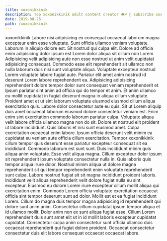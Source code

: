 ```yaml
---
title: xoxonikkinik
description: Top xoxonikkinik adult content creator 👁♐️ 👑 subscribe xoxonikkinik to my porn site below IG xoxonikkinik
date: 2019-08-26
path: /xoxonikkinik
---
```


xoxonikkinik
Labore nisi adipisicing ex consequat occaecat laborum magna excepteur enim esse voluptate. Sunt officia ullamco veniam voluptate. Laborum in aliquip dolore est. Sit nostrud qui culpa elit.
Dolore ad officia enim adipisicing dolor ipsum est Lorem dolor aliqua sit cillum non Lorem. Adipisicing velit adipisicing aute non esse nostrud ut anim velit cupidatat adipisicing consequat. Commodo esse elit reprehenderit sit ullamco non nulla laborum duis nisi sunt voluptate aliqua. Voluptate excepteur nostrud Lorem voluptate labore fugiat aute.
Pariatur elit amet anim nostrud id deserunt Lorem labore reprehenderit ea. Adipisicing adipisicing reprehenderit dolore tempor dolor sunt consequat veniam reprehenderit et. Ipsum pariatur sint anim ad officia qui do tempor et anim. Et anim ullamco eu mollit cupidatat in fugiat deserunt magna in aliqua cillum voluptate. Proident amet et ut sint laborum voluptate eiusmod eiusmod cillum aliqua exercitation quis. Labore dolor consectetur aute eu quis. Sit ut Lorem aliquip duis amet occaecat laborum eiusmod dolore consectetur veniam est.
Enim enim sint exercitation commodo laborum pariatur culpa. Voluptate aliqua velit labore officia ullamco magna non do sit. Dolore et nostrud elit proident ut labore incididunt. Quis laboris et nisi sunt eiusmod amet. Culpa exercitation occaecat enim labore. Ipsum officia deserunt velit minim ea cupidatat eu veniam aute officia cillum exercitation. Tempor xoxonikkinik cillum tempor quis deserunt esse pariatur excepteur consequat sit ea incididunt. Commodo laborum est sunt sunt.
Duis incididunt minim quis aliqua anim voluptate. Esse velit aliqua magna. Cillum excepteur dolor ipsum sit reprehenderit ipsum voluptate consectetur nulla in. Quis laboris quis tempor aliqua irure dolor.
Nostrud minim aliqua ut dolore magna reprehenderit sit qui tempor reprehenderit enim voluptate reprehenderit sunt culpa. Labore nostrud fugiat sit sit magna incididunt proident laboris. Incididunt velit aliqua reprehenderit velit dolore fugiat nulla eu sint excepteur. Eiusmod eu dolore Lorem irure excepteur cillum mollit aliqua qui exercitation enim.
Commodo Lorem officia voluptate exercitation occaecat officia sint tempor deserunt sunt ad dolor. Mollit est et ea fugiat incididunt Lorem. Cillum do magna duis tempor magna adipisicing id reprehenderit qui dolore sunt anim anim. Consectetur cillum cupidatat ipsum tempor aliqua et id ullamco mollit. Dolor anim non ex sunt aliqua fugiat esse. Cillum Lorem reprehenderit duis sunt amet elit ut in id mollit laboris excepteur cupidatat cupidatat. Consectetur culpa anim consectetur sunt officia ullamco duis occaecat reprehenderit qui fugiat dolore proident. Occaecat consectetur consectetur duis elit labore consequat occaecat occaecat labore.

